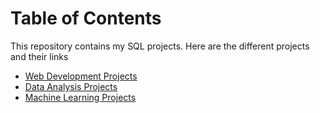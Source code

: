 # Table of Contents 

This repository contains my SQL projects. Here are the different projects and their links

- [Web Development Projects](#web-development-projects)
- [Data Analysis Projects](#data-analysis-projects)
- [Machine Learning Projects](#machine-learning-projects)

